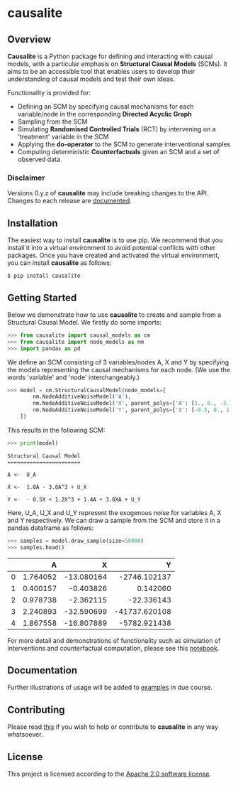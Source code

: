 # causalite
## Overview
**Causalite** is a Python package for 
defining and interacting with causal models, with a particular emphasis on 
**Structural Causal Models** (SCMs). It aims to be an accessible tool that enables users to develop their understanding of
causal models and test their own ideas.

Functionality is provided for:
* Defining an SCM by specifying causal mechanisms for each variable/node in the
corresponding **Directed Acyclic Graph**
* Sampling from the SCM
* Simulating **Randomised Controlled Trials** (RCT) by intervening on a 'treatment' variable
in the SCM
* Applying the **do-operator** to the SCM to generate interventional samples
* Computing deterministic **Counterfactuals** given an SCM and a set of observed data

### Disclaimer
Versions 0.y.z of **causalite** may include breaking changes to the API. Changes to each release are [documented](https://github.com/awrao/causalite/blob/main/CHANGELOG.md).

## Installation
The easiest way to install **causalite** is to use pip. We recommend that you install it into a virtual environment to avoid
potential conflicts with other packages. Once you have created and activated the virtual environment, you can install **causalite**
as follows:

    $ pip install causalite

## Getting Started
Below we demonstrate how to use **causalite** to create and sample from a Structural Causal Model.
We firstly do some imports:
```python
>>> from causalite import causal_models as cm
>>> from causalite import node_models as nm
>>> import pandas as pd
```

We define an SCM consisting of 3 variables/nodes A, X and Y by specifying
the models representing the causal mechanisms for each node. (We use the words
'variable' and 'node' interchangeably.) 
```python
>>> model = cm.StructuralCausalModel(node_models=[
        nm.NodeAdditiveNoiseModel('A'),
        nm.NodeAdditiveNoiseModel('X', parent_polys={'A': [1., 0., -3.]}),
        nm.NodeAdditiveNoiseModel('Y', parent_polys={'X': [-0.5, 0., 1.2], 'A': [1.4], 'XA': [3.]})
    ])
```

This results in the following SCM:
```python
>>> print(model)
```
    Structural Causal Model
    =======================

    A <-  U_A

    X <-  1.0A - 3.0A^3 + U_X

    Y <-  - 0.5X + 1.2X^3 + 1.4A + 3.0XA + U_Y

Here, U_A, U_X and U_Y represent the exogenous noise for variables A, X and Y respectively. We can draw a 
sample from the SCM and store it in a pandas dataframe as follows:
```python
>>> samples = model.draw_sample(size=50000)
>>> samples.head()
```    


|    |        A |          X |             Y |
|:---|---------:|-----------:|--------------:|
|0 | 1.764052 | -13.080164 |  -2746.102137 |
|1 | 0.400157 |  -0.403826 |      0.142060 |
|2 | 0.978738 |  -2.362115 |    -22.336143 |
|3 | 2.240893 | -32.590699 | -41737.620108 |
|4 | 1.867558 | -16.807889 |  -5782.921438 | 

For more detail and demonstrations of functionality such as simulation of interventions and counterfactual computation, please see
this [notebook](https://github.com/awrao/causalite/blob/main/examples/GettingStarted.ipynb).

## Documentation
Further illustrations of usage will be added to [examples](https://github.com/awrao/causalite/tree/main/examples) in due course.

## Contributing
Please read [this](https://github.com/awrao/causalite/blob/main/CONTRIBUTING.md) if you wish to help or contribute to **causalite** in any way whatsoever.

## License
This project is licensed according to the [Apache 2.0 software license](https://github.com/awrao/causalite/blob/main/LICENSE).

